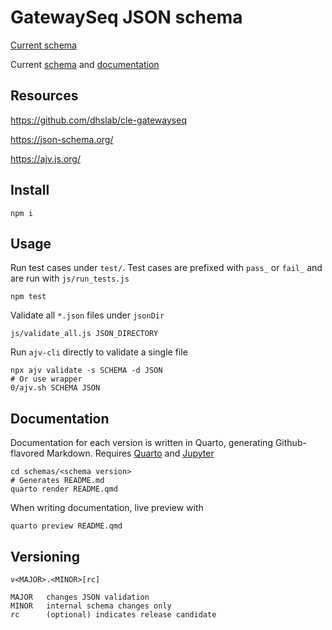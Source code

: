 GatewaySeq JSON schema
======================

[Current schema](schemas/current)

Current [schema](schemas/current/gatewayseq_schema.json)
and
[documentation](schemas/current/README.md)


Resources
---------

https://github.com/dhslab/cle-gatewayseq

https://json-schema.org/

https://ajv.js.org/


Install
-------

    npm i


Usage
-----

Run test cases under `test/`. Test cases are prefixed with `pass_` or
`fail_` and are run with `js/run_tests.js`

    npm test

Validate all `*.json` files under `jsonDir`

    js/validate_all.js JSON_DIRECTORY

Run `ajv-cli` directly to validate a single file

    npx ajv validate -s SCHEMA -d JSON
    # Or use wrapper
    0/ajv.sh SCHEMA JSON


Documentation
-------------

Documentation for each version is written in Quarto, generating Github-flavored Markdown. Requires [Quarto](https://quarto.org/) and
[Jupyter](https://jupyter.org/)

    cd schemas/<schema version>
    # Generates README.md
    quarto render README.qmd

When writing documentation, live preview with

    quarto preview README.qmd


Versioning
----------

    v<MAJOR>.<MINOR>[rc]

    MAJOR   changes JSON validation 
    MINOR   internal schema changes only 
    rc      (optional) indicates release candidate
